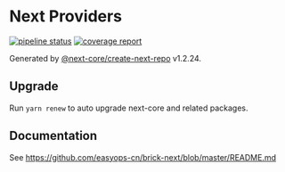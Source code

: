 # Next Providers

[![pipeline status](https://github.com/easyops-cn/next-providers/badges/master/pipeline.svg)](https://github.com/easyops-cn/next-providers/commits/master)
[![coverage report](https://github.com/easyops-cn/next-providers/badges/master/coverage.svg)](https://github.com/easyops-cn/next-providers/commits/master)

Generated by [@next-core/create-next-repo] v1.2.24.

## Upgrade

Run `yarn renew` to auto upgrade next-core and related packages.

## Documentation

See https://github.com/easyops-cn/brick-next/blob/master/README.md

[@next-core/create-next-repo]: https://github.com/easyops-cn/next-core/tree/master/packages/create-next-repo

